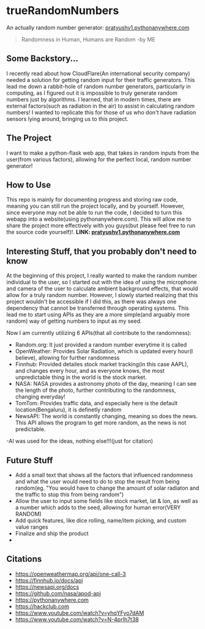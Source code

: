 # trueRandomNumbers
An actually random number generator: [pratyushv1.pythonanywhere.com](https://pratyushv1.pythonanywhere.com/)

>Randomness in Human, Humans are Random
  -by ME

## Some Backstory...
I recently read about how CloudFlare(An international security company) needed a solution for getting random input for their traffic generators. This lead me down a rabbit-hole of random number generators, particularly in computing, as I figured out it is impossible to truly generate random numbers just by algorithms. I learned, that in modern times, there are external factors(such as radiation in the air) to assist in calculating random numbers! I wanted to replicate this for those of us who don't have radiation sensors lying around, bringing us to this project.

## The Project
I want to make a python-flask web app, that takes in random inputs from the user(from various factors), allowing for the perfect local, random number generator!

## How to Use
This repo is mainly for documenting progress and storing raw code, meaning you can still run the project locally, and by yourself. However, since everyone may not be able to run the code, I decided to turn this webapp into a website(using pythonanywhere.com). This will allow me to share the project more effectively with you guys(but please feel free to run the source code yourself)!. **LINK: [pratyushv1.pythonanywhere.com](https://pratyushv1.pythonanywhere.com/)**

## Interesting Stuff, that you probably don't need to know
At the beginning of this project, I really wanted to make the random number individual to the user, so I started out with the idea of using the microphone and camera of the user to calculate ambient background effects, that would allow for a truly random number. However, I slowly started realizing that this project wouldn't be accessible if I did this, as there was always one dependency that cannot be transferred through operating systems. This lead me to start using APIs as they are a more simple(and arguably more random) way of getting numbers to input as my seed.

Now I am currently utilizing 6 APIs(that all contribute to the randomness):
  - Random.org: It just provided a random number everytime it is called
  - OpenWeather: Provides Solar Radiation, which is updated every hour(I believe), allowing for further randomness
  - Finnhub: Provided detailes stock market tracking(in this case AAPL), and changes every hour, and as everyone knows, the most unpredictable thing in the world is the stock market.
  - NASA: NASA provides a astronomy photo of the day, meaning I can see the length of the photo, further contributing to the randomness, changing everyday!
  - TomTom: Provides traffic data, and especially here is the default location(Bengaluru), it is definetly random
  - NewsAPI: The world is constantly changing, meaning so does the news. This API allows the program to get more random, as the news is not predictable.

-AI was used for the ideas, nothing else!!!(just for citation)

## Future Stuff
- Add a small text that shows all the factors that influenced randomness and what the user would need to do to stop the result from being random(eg. "You would have to change the amount of solar radiaton and the traffic to stop this from being random")
- Allow the user to input some fields like stock market, lat & lon, as well as a number which adds to the seed, allowing for human error(VERY RANDOM)
- Add quick features, like dice rolling, name/item picking, and custom value ranges
- Finalize and ship the product
- 
## Citations
- https://openweathermap.org/api/one-call-3
- https://finnhub.io/docs/api
- https://newsapi.org/docs
- https://github.com/nasa/apod-api
- https://pythonanywhere.com
- https://hackclub.com
- https://www.youtube.com/watch?v=yhqYFyo7dAM
- https://www.youtube.com/watch?v=N-4prIh7t38
